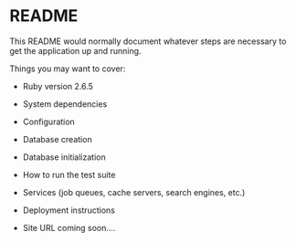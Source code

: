 # README

This README would normally document whatever steps are necessary to get the
application up and running.

Things you may want to cover:

* Ruby version
2.6.5

* System dependencies

* Configuration

* Database creation

* Database initialization

* How to run the test suite

* Services (job queues, cache servers, search engines, etc.)

* Deployment instructions

* Site URL
coming soon....
